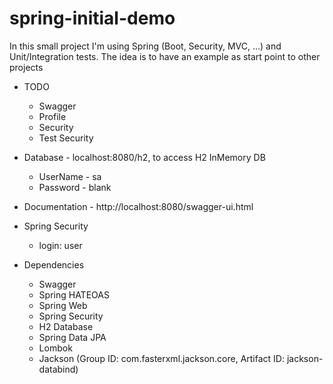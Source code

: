 # spring-initial-demo
In this small project I'm using Spring (Boot, Security, MVC, ...) and Unit/Integration tests. The idea is to have an example as start point to other projects

- TODO
  - Swagger
  - Profile
  - Security
  - Test Security

- Database - localhost:8080/h2, to access H2 InMemory DB
  - UserName - sa
  - Password - blank
  
- Documentation - http://localhost:8080/swagger-ui.html
  
- Spring Security
  - login: user
    
- Dependencies
  - Swagger
  - Spring HATEOAS
  - Spring Web
  - Spring Security
  - H2 Database
  - Spring Data JPA
  - Lombok
  - Jackson (Group ID: com.fasterxml.jackson.core, Artifact ID: jackson-databind)